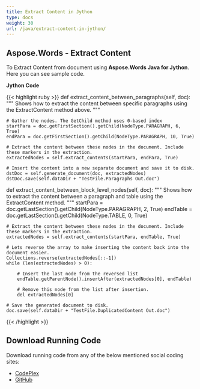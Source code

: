 ```yaml
---
title: Extract Content in Jython
type: docs
weight: 30
url: /java/extract-content-in-jython/
---
```


## **Aspose.Words - Extract Content**

To Extract Content from document using **Aspose.Words Java for Jython**. Here you can see sample code.

**Jython Code**

{{< highlight ruby >}}
def extract_content_between_paragraphs(self, doc):
    """
        Shows how to extract the content between specific paragraphs using the ExtractContent method above.
    """

    # Gather the nodes. The GetChild method uses 0-based index
    startPara = doc.getFirstSection().getChild(NodeType.PARAGRAPH, 6, True)
    endPara = doc.getFirstSection().getChild(NodeType.PARAGRAPH, 10, True)

    # Extract the content between these nodes in the document. Include these markers in the extraction.
    extractedNodes = self.extract_contents(startPara, endPara, True)

    # Insert the content into a new separate document and save it to disk.
    dstDoc = self.generate_document(doc, extractedNodes)
    dstDoc.save(self.dataDir + "TestFile.Paragraphs Out.doc")
def extract_content_between_block_level_nodes(self, doc):
    """
        Shows how to extract the content between a paragraph and table using the ExtractContent method.
    """
    startPara = doc.getLastSection().getChild(NodeType.PARAGRAPH, 2, True)
    endTable = doc.getLastSection().getChild(NodeType.TABLE, 0, True)

    # Extract the content between these nodes in the document. Include these markers in the extraction.
    extractedNodes = self.extract_contents(startPara, endTable, True)

    # Lets reverse the array to make inserting the content back into the document easier.
    Collections.reverse(extractedNodes[::-1])
    while (len(extractedNodes) > 0):

        # Insert the last node from the reversed list
        endTable.getParentNode().insertAfter(extractedNodes[0], endTable)

        # Remove this node from the list after insertion.
        del extractedNodes[0]

    # Save the generated document to disk.
    doc.save(self.dataDir + "TestFile.DuplicatedContent Out.doc")
{{< /highlight >}}

## **Download Running Code**

Download running code from any of the below mentioned social coding sites:

- [CodePlex](https://asposewordsjavajython.codeplex.com/releases/view/619260)
- [GitHub](https://github.com/aspose-words/Aspose.Words-for-Java/releases/tag/Aspose.Words_Java_for_Jython-v1.0.0)
